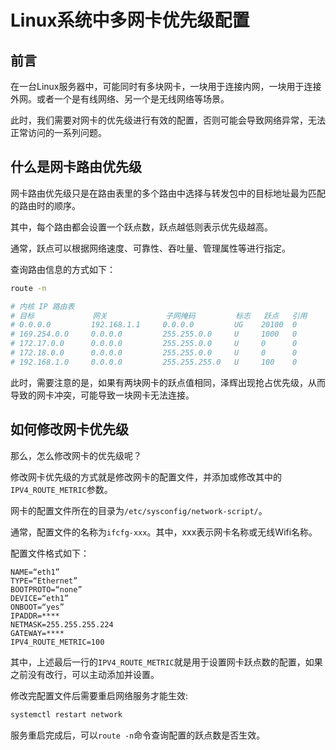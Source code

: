 
# Linux系统中多网卡优先级配置

## 前言

在一台Linux服务器中，可能同时有多块网卡，一块用于连接内网，一块用于连接外网。或者一个是有线网络、另一个是无线网络等场景。

此时，我们需要对网卡的优先级进行有效的配置，否则可能会导致网络异常，无法正常访问的一系列问题。

## 什么是网卡路由优先级

网卡路由优先级只是在路由表里的多个路由中选择与转发包中的目标地址最为匹配的路由时的顺序。

其中，每个路由都会设置一个跃点数，跃点越低则表示优先级越高。

通常，跃点可以根据网络速度、可靠性、吞吐量、管理属性等进行指定。

查询路由信息的方式如下：

```bash
route -n

# 内核 IP 路由表
# 目标             网关             子网掩码         标志   跃点   引用      使用 接口
# 0.0.0.0         192.168.1.1     0.0.0.0         UG    20100  0        0   enp0s31f6
# 169.254.0.0     0.0.0.0         255.255.0.0     U     1000   0        0   enp0s31f6
# 172.17.0.0      0.0.0.0         255.255.0.0     U     0      0        0   docker0
# 172.18.0.0      0.0.0.0         255.255.0.0     U     0      0        0   docker_gwbridge
# 192.168.1.0     0.0.0.0         255.255.255.0   U     100    0        0   enp0s31f6
```

此时，需要注意的是，如果有两块网卡的跃点值相同，泽辉出现抢占优先级，从而导致的网卡冲突，可能导致一块网卡无法连接。


## 如何修改网卡优先级

那么，怎么修改网卡的优先级呢？

修改网卡优先级的方式就是修改网卡的配置文件，并添加或修改其中的`IPV4_ROUTE_METRIC`参数。

网卡的配置文件所在的目录为`/etc/sysconfig/network-script/`。

通常，配置文件的名称为`ifcfg-xxx`。其中，xxx表示网卡名称或无线Wifi名称。

配置文件格式如下：

```
NAME=“eth1”
TYPE=“Ethernet”
BOOTPROTO=“none”
DEVICE=“eth1”
ONBOOT=“yes”
IPADDR=****
NETMASK=255.255.255.224
GATEWAY=****
IPV4_ROUTE_METRIC=100
```

其中，上述最后一行的`IPV4_ROUTE_METRIC`就是用于设置网卡跃点数的配置，如果之前没有改行，可以主动添加并设置。

修改完配置文件后需要重启网络服务才能生效:

```bash
systemctl restart network
```

服务重启完成后，可以`route -n`命令查询配置的跃点数是否生效。
